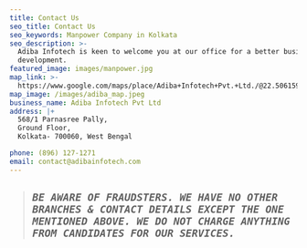 ```yaml
---
title: Contact Us
seo_title: Contact Us
seo_keywords: Manpower Company in Kolkata
seo_description: >-
  Adiba Infotech is keen to welcome you at our office for a better business
  development.
featured_image: images/manpower.jpg
map_link: >-
  https://www.google.com/maps/place/Adiba+Infotech+Pvt.+Ltd./@22.506159,88.3046733,17z/data=!4m5!3m4!1s0x3a027a1852df507f:0x30a26ad45d992c46!8m2!3d22.5061444!4d88.3068567
map_image: /images/adiba_map.jpeg
business_name: Adiba Infotech Pvt Ltd
address: |+
  568/1 Parnasree Pally,
  Ground Floor,
  Kolkata- 700060, West Bengal

phone: (896) 127-1271
email: contact@adibainfotech.com
---
```

> ## _**`BE AWARE OF FRAUDSTERS. WE HAVE NO OTHER BRANCHES & CONTACT DETAILS EXCEPT THE ONE MENTIONED ABOVE. WE DO NOT CHARGE ANYTHING FROM CANDIDATES FOR OUR SERVICES.`**_
